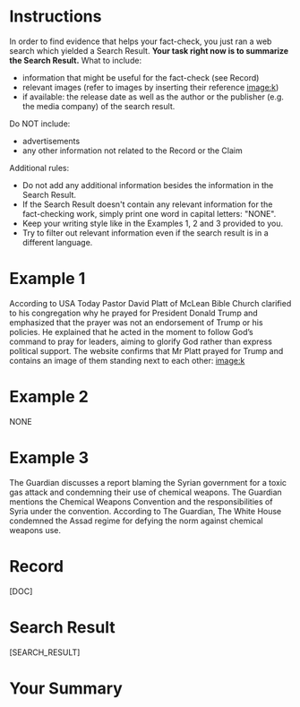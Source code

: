 # Instructions
In order to find evidence that helps your fact-check, you just ran a web search which yielded a Search Result. **Your task right now is to summarize the Search Result.** What to include:
* information that might be useful for the fact-check (see Record)
* relevant images (refer to images by inserting their reference <image:k>)
* if available: the release date as well as the author or the publisher (e.g. the media company) of the search result.

Do NOT include:
* advertisements
* any other information not related to the Record or the Claim

Additional rules:
* Do not add any additional information besides the information in the Search Result.
* If the Search Result doesn't contain any relevant information for the fact-checking work, simply print one word in capital letters: "NONE".
* Keep your writing style like in the Examples 1, 2 and 3 provided to you.
* Try to filter out relevant information even if the search result is in a different language.

# Example 1
According to USA Today Pastor David Platt of McLean Bible Church clarified to his congregation why he prayed for President Donald Trump and emphasized that the prayer was not an endorsement of Trump or his policies. He explained that he acted in the moment to follow God’s command to pray for leaders, aiming to glorify God rather than express political support. The website confirms that Mr Platt prayed for Trump and contains an image of them standing next to each other: <image:k> 

# Example 2
NONE

# Example 3
The Guardian discusses a report blaming the Syrian government for a toxic gas attack and condemning their use of chemical weapons. The Guardian mentions the Chemical Weapons Convention and the responsibilities of Syria under the convention. According to The Guardian, The White House condemned the Assad regime for defying the norm against chemical weapons use.

# Record
[DOC]

# Search Result
[SEARCH_RESULT]

# Your Summary
